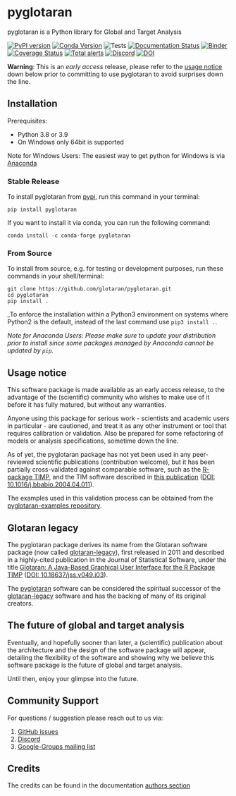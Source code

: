 # pyglotaran

pyglotaran is a Python library for Global and Target Analysis

[![PyPI version](https://badge.fury.io/py/pyglotaran.svg)](https://badge.fury.io/py/pyglotaran)
[![Conda Version](https://img.shields.io/conda/vn/conda-forge/pyglotaran.svg)](https://anaconda.org/conda-forge/pyglotaran)
![Tests](https://github.com/glotaran/pyglotaran/workflows/Tests/badge.svg)
[![Documentation Status](https://readthedocs.org/projects/pyglotaran/badge/?version=latest)](https://pyglotaran.readthedocs.io/en/latest/?badge=latest)
[![Binder](https://static.mybinder.org/badge_logo.svg)](https://mybinder.org/v2/gh/glotaran/pyglotaran.git/main?urlpath=lab%2Ftree%2Fdocs%2Fsource%2Fnotebooks)
[![Coverage Status](https://codecov.io/gh/glotaran/pyglotaran/branch/master/graph/badge.svg)](https://codecov.io/gh/glotaran/pyglotaran)
[![Total alerts](https://img.shields.io/lgtm/alerts/g/glotaran/pyglotaran.svg?logo=lgtm&logoWidth=18)](https://lgtm.com/projects/g/glotaran/pyglotaran/alerts/)
[![Discord](https://img.shields.io/discord/883443835135475753.svg?label=&logo=discord&logoColor=ffffff&color=7389D8&labelColor=6A7EC2)](https://discord.gg/KfnEYRSTJx)
[![DOI](https://zenodo.org/badge/DOI/10.5281/zenodo.5596073.svg)](https://doi.org/10.5281/zenodo.5596073)

**Warning**: This is an _early access_ release, please refer to the [usage notice](#usage-notice) down below prior to committing to use pyglotaran to avoid surprises down the line.

## Installation

Prerequisites:

- Python 3.8 or 3.9
- On Windows only 64bit is supported

Note for Windows Users: The easiest way to get python for Windows is via [Anaconda](https://www.anaconda.com/)

### Stable Release

To install pyglotaran from [pypi](https://pypi.org/), run this command in your terminal:

```console
pip install pyglotaran
```

If you want to install it via conda, you can run the following command:

```shell
conda install -c conda-forge pyglotaran
```

### From Source

To install from source, e.g. for testing or development purposes, run these commands in your shell/terminal:

```shell
git clone https://github.com/glotaran/pyglotaran.git
cd pyglotaran
pip install .
```

\_To enforce the installation within a Python3 environment on systems where Python2 is the default, instead of the last command use `pip3 install .`.

_Note for Anaconda Users: Please make sure to update your distribution prior to install since some packages managed by Anaconda cannot be updated by `pip`._

## Usage notice

This software package is made available as an early access release, to the advantage of the (scientific) community who wishes to make use of it before it has fully matured, but without any warranties.

Anyone using this package for serious work - scientists and academic users in particular - are cautioned, and treat it as any other instrument or tool that requires calibration or validation. Also be prepared for some refactoring of models or analysis specifications, sometime down the line.

As of yet, the pyglotaran package has not yet been used in any peer-reviewed scientific publications (contribution welcome), but it has been partially cross-validated against comparable software, such as the [R-package TIMP](https://dx.doi.org/10.18637/jss.v018.i03), and the TIM software described in [this publication](https://doi.org/10.1016/j.bbabio.2004.04.011) ([DOI: 10.1016/j.bbabio.2004.04.011](https://doi.org/10.1016/j.bbabio.2004.04.011)).

The examples used in this validation process can be obtained from the [pyglotaran-examples repository](https://github.com/glotaran/pyglotaran-examples).

## Glotaran legacy

The pyglotaran package derives its name from the Glotaran software package (now called [glotaran-legacy](https://github.com/glotaran/glotaran-legacy)), first released in 2011 and described in a highly-cited publication in the Journal of Statistical Software, under the title [Glotaran: A Java-Based Graphical User Interface for the R Package TIMP](https://www.jstatsoft.org/article/view/v049i03) ([DOI: 10.18637/jss.v049.i03](https://dx.doi.org/10.18637/jss.v049.i03)).

The [pyglotaran](https://github.com/glotaran/pyglotaran) software can be considered the spiritual successor of the [glotaran-legacy](https://github.com/glotaran/glotaran-legacy) software and has the backing of many of its original creators.

## The future of global and target analysis

Eventually, and hopefully sooner than later, a (scientific) publication about the architecture and the design of the software package will appear, detailing the flexibility of the software and showing why we believe this software package is the future of global and target analysis.

Until then, enjoy your glimpse into the future.

## Community Support

For questions / suggestion please reach out to us via:
1. [GitHub issues](https://github.com/glotaran/pyglotaran/issues)
2. [Discord](https://discord.gg/KfnEYRSTJx)
3. [Google-Groups mailing list](https://groups.google.com/forum/#!forum/glotaran)

## Credits

The credits can be found in the documentation
[authors section](https://pyglotaran.readthedocs.io/en/latest/authors.html)
